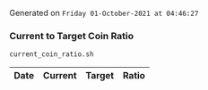 Generated on `Friday 01-October-2021 at 04:46:27`

### Current to Target Coin Ratio
`current_coin_ratio.sh`

Date|Current|Target|Ratio
---|---|---|---
